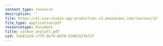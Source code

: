 ```yaml
---
content_type: resource
description: ''
file: https://ol-ocw-studio-app-production.s3.amazonaws.com/courses/12-097-chemical-investigations-of-boston-harbor-january-iap-2006/7ab812e9c775de748df052803127b727_carbon_analytl.pdf
file_type: application/pdf
resourcetype: Document
title: carbon_analytl.pdf
uid: 7ab812e9-c775-de74-8df0-52803127b727
---
```

